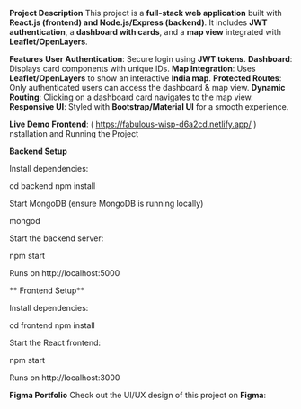 
**Project Description**
This project is a **full-stack web application** built with **React.js (frontend) and Node.js/Express (backend)**. It includes **JWT authentication**, a **dashboard with cards**, and a **map view** integrated with **Leaflet/OpenLayers**.

**Features**
 **User Authentication**: Secure login using **JWT tokens**.
 **Dashboard**: Displays card components with unique IDs.
 **Map Integration**: Uses **Leaflet/OpenLayers** to show an interactive **India map**.
 **Protected Routes**: Only authenticated users can access the dashboard & map view.
 **Dynamic Routing**: Clicking on a dashboard card navigates to the map view.
 **Responsive UI**: Styled with **Bootstrap/Material UI** for a smooth experience.

 **Live Demo**
**Frontend**: ( https://fabulous-wisp-d6a2cd.netlify.app/ )
nstallation and Running the Project

**Backend Setup**

Install dependencies:

cd backend npm install

Start MongoDB (ensure MongoDB is running locally)

mongod

Start the backend server:

npm start

Runs on http://localhost:5000

** Frontend Setup**

Install dependencies:

cd frontend npm install

Start the React frontend:

npm start

Runs on http://localhost:3000

**Figma Portfolio**
Check out the UI/UX design of this project on **Figma**:  
